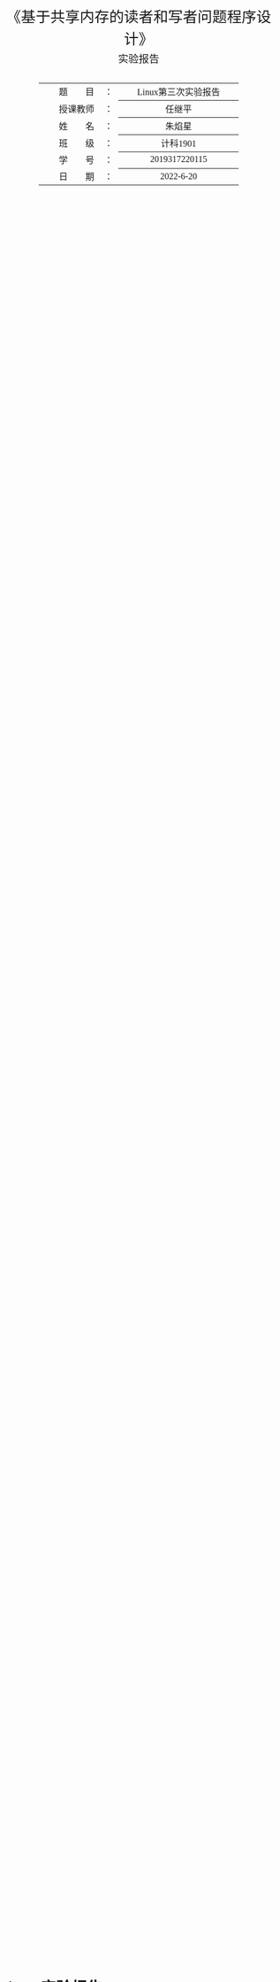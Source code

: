 <div class="cover" style="page-break-after:always;font-family:方正公文仿宋;width:100%;height:100%;border:none;margin: 0 auto;text-align:center;">
    <div style="width:60%;margin: 0 auto;height:0;padding-bottom:10%;">
        </br>
        <img src="https://s1.vika.cn/space/2022/06/11/f9da4f7f70174c899c960d7644cdaf76" alt="校名" style="width:100%;"/>
    </div>
    </br></br></br></br></br>
    <div style="width:60%;margin: 0 auto;height:0;padding-bottom:40%;">
        <img src="https://s1.vika.cn/space/2022/06/11/03e97917bb634f1b9468b3a4b9e2c5a7" alt="校徽" style="width:80%;"/>
	</div>
		</br></br></br>
    <span style="font-family:华文黑体Bold;text-align:center;font-size:20pt;margin: 10pt auto;line-height:30pt;">《基于共享内存的读者和写者问题程序设计》</span>
    <p style="text-align:center;font-size:14pt;margin: 0 auto">实验报告 </p>
    </br>
    </br>
    <table style="border:none;text-align:center;width:72%;font-family:仿宋;font-size:14px; margin: 0 auto;">
    <tbody style="font-family:方正公文仿宋;font-size:12pt;">
    	<tr style="font-weight:normal;"> 
    		<td style="width:20%;text-align:right;">题　　目</td>
    		<td style="width:2%">：</td> 
    		<td style="width:40%;font-weight:normal;border-bottom: 1px solid;text-align:center;font-family:华文仿宋"> Linux第三次实验报告</td>     </tr>
    	<tr style="font-weight:normal;"> 
    		<td style="width:20%;text-align:right;">授课教师</td>
    		<td style="width:2%">：</td> 
    		<td style="width:40%;font-weight:normal;border-bottom: 1px solid;text-align:center;font-family:华文仿宋">任继平</td>     </tr>
    	<tr style="font-weight:normal;"> 
    		<td style="width:20%;text-align:right;">姓　　名</td>
    		<td style="width:2%">：</td> 
    		<td style="width:40%;font-weight:normal;border-bottom: 1px solid;text-align:center;font-family:华文仿宋"> 朱焰星</td>     </tr>
        <tr style="font-weight:normal;"> 
    		<td style="width:20%;text-align:right;">班　　级</td>
    		<td style="width:2%">：</td> 
    		<td style="width:40%;font-weight:normal;border-bottom: 1px solid;text-align:center;font-family:华文仿宋"> 计科1901</td>     </tr>
    	<tr style="font-weight:normal;"> 
    		<td style="width:20%;text-align:right;">学　　号</td>
    		<td style="width:2%">：</td> 
    		<td style="width:40%;font-weight:normal;border-bottom: 1px solid;text-align:center;font-family:华文仿宋">2019317220115 </td>     </tr>
    	<tr style="font-weight:normal;"> 
    		<td style="width:20%;text-align:right;">日　　期</td>
    		<td style="width:2%">：</td> 
    		<td style="width:40%;font-weight:normal;border-bottom: 1px solid;text-align:center;font-family:华文仿宋">2022-6-20</td>     </tr>
    </tbody>              
    </table>
</div>



<!-- 注释语句：导出PDF时会在这里分页 -->

# Linux实验报告

## 实验目的 

基于Linux中IPC通信机制的应用开发，掌握有关IPC通信机制函数的使用方法，并掌握读者与消写模式的程序开发。

## 实验内容

（1）先启动读进程，它负责创建共享内存，读共享内存的数据。

（2）后启动写者进程。向共享内存写数据，数据内容的数量自定。

（3）采用信号灯解决涉及的同步与互斥问题


## 实验步骤

### 基础概念

共享内存指 (shared memory)在多处理器的计算机系统中，可以被不同中央处理器（CPU）访问的大容量内存。由于多个CPU需要快速访问存储器，这样就要对存储器进行缓存（Cache）。任何一个缓存的数据被更新后，由于其他处理器也可能要存取，共享内存就需要立即更新，否则不同的处理器可能用到不同的数据。共享内存是 Unix下的多进程之间的通信方法 ,这种方法通常用于一个程序的多进程间通信，实际上多个程序间也可以通过共享内存来传递信息。

**共享内存的特点：**

1. 共享内存是进程间共享数据的一种最快的方法。一个进程向共享的内存区域写入了数据，共享这个内存区域的所有进程就可以立刻看到其中的内容。
2. 使用共享内存要注意的是多个进程之间对一个给定存储区访问的互斥。若一个进程正在向共享内存区写数据，则在它做完这一步操作前，别的进程不应当去读、写这些数据

### 任务分析

假设一个系统中，有读者和写者两组并发进程，共享一个文件，当两个或两个以上的读进程同时访问共享数据时不会产生副作用，但若某个写进程和其他进程（读进程或写进程）同时访问共享数据时则可能导致数据不一致的错误。因此要求：
1、允许多个读者可以同时对文件执行读操作。
2、只允许一个写者往文件中写信息。
3、任一写者在完成写操作之前不允许其他读者或写者工作。
4、写者执行写操作前，应让已有的读者和写者全部退出。
读者功能描述：有一个数据块被多个用户共享，读者部分对数据块是只读的，而且允许多个读者同时读；
写者功能描述： 写者部分对数据块是只写的，当一个写者正在向数据块写信息的时候，不允许其他用户使用，无论是读还是写。

### 设计程序流程 

#### 写者

```flow
st=>start: start
c1=>condition: 信号量=1
c2=>condition: 信号量=0
op1=>operation: 进入reader临界区
op2=>operation: 信号量+1
op3=>operation: 进入读/写临界区
op4=>operation: 退出reader临界区
op5=>operation: 读取信息
op6=>operation: 信号量-1
op7=>operation: 退出读/写临界区
op8=>operation: 退出reader临界区

st->op1->op2->c1(yes,right)->op3->op4
c1(no,bottom)->op4->op5->op6->c2(yes,right)->op7->op8
c2(no,bottom)->op8(left)->op1
```

#### 读者

```flow
st=>start: start
op1=>operation: P(mutex)
op2=>operation: 写数据
op3=>operation: V(mutex)


st->op1->op2->op3->op1
```



### 程序分析

#### 函数分析

与内存共享相关的函数用法

头文件  

```c++
#include <sys/types.h>
#include <sys/ipc.h>
#include <sys/shm.h>
```

##### shmget()函数

功能：创建共享内存

函数原型:`int shmget (key_ t key,size t size,int shmflg)`

参数：

- key  长整型（唯一非零），系统建立IPC通信（消息队列、信号量和共字内存）时必须指定一个ID值。通常情况下，该I值通过ftok函数得到，由内核变成标识符，要想让两个进程看到同一个信号集，只需设置kes值不变就可以。

- size  指定共享内存的大小，它的值一般为一页大小的整数倍（未到一页，操作系统向上对齐到一页，但是用户实际能使用只有自己所申请的大小)。

- shmf1g  是一组标志，创建一个新的共享内存，将shmf1g设置了IPCCREAT标志后，共享内存存在就打开。而IPC_CREATIIPC_ExCL则可以创建一个新的，唯一的共享内存如果共享内存已存在，返回一个错误。

返回值：成功返回一个非负整数，即该共享内存段的ID；失败返回-1

##### shmctl()函数

功能：用于控制共享内存

函数原型：`int shmetl (int shm_id, int cmd, struct shmid_ds *buf)`

参数：

- shm_id:由shmget函数返回的共享内存标识。

- cmd：采取的操作，它可以取下面的三个值

  - IPCSTAT：把shmid_ds结构中的数据设置为共享内存的当前关联值
    即用共享内存的当前关联值覆盖shmid_ds的值：
  - IPC_SET：如果进程有足够的权限，就把共享内存的当前关联值设置为
    shmid_ds结构中给出的值
  - IPC_RMID：删除共享内存段

- buf是一个结构指针，它指向共享内存模式和访问权限的结构。shmid_ds
  结构至少包括以下成员

  ```c++
  struct hsmid_ds
  {
   	uid_t shm_perm.uid;
      uid_t shm_perm.gid;
      mode_t shmperm.mode;
  };
  ```

返回值：成功返回0，出错返回-1

##### shmat()函数

功能：将共享内存段连接到进程地址空间。

函数原型：`void *shmat (int shm_id,const void *shm_addr,int shmflg)`

参数：

- shm_id:由shmget函数返回的共享内存标识。
- shmaddr:指定共享内存连接到当前进程中的地址位置，通常为空，表示让系统来选择共享内存的地址
- shmflg:是一組标志位，通常为。

返回值：成功返回只想共享内存存储段的指针，出错返回-1

##### shmdt()函数

功能：将共享内存段与当前进程脱离。该函数不从系统中删除标识符及其数据结构，要显示调用shmctl(带命令IPC_RMID)才能删除它。

函数原型：`int shmdt (const void *shmaddr)`

参数：shmaddr-以前调用shmat时的返回值

返回值：成功0，出错-1

### 程序调试




## 实验总结



## 附录

main.c

```c++
#include"reader_writer.h"

int main(void)
{
    int choose;
    int i;
    counter = 0;
    num_reader = 1;
  	num_writer = 1;
    while((shmid = shmget(KEY, SIZE, IPC_CREAT | 0600))== -1);
	printf("Welcome to the ******  Reader And Writer  ******\n");
    while(1) 
    {        
        printf("\n**********1.Create a reader, and read the memory;\n");
        printf("**********2.Create a writer, and write to the memory;\n");
        printf("**********3.Exit the Reader And Writer!\n");
        printf("Please input your choose:\n");
        scanf("%d", &choose);

        pthread_mutex_init(&mutex, NULL); 
        pthread_mutex_init(&Rmutex, NULL); 	

        switch(choose)
        {
            case 1:
            pthread_create(&threads_r[num_reader++],NULL,reader_thread, NULL); 
            break;
            case 2:
            pthread_create(&threads_w[num_writer++],NULL,writer_thread,NULL); 
            break;
            case 3:
            Quit();
            break;
            default:
            printf("Not find your choose, please input again!\n");
        }       
    }
	return 0; 	
}
```

reader.c

```c++
#include"reader_writer.h"

void *reader_thread(void *arg)
{
    pthread_mutex_lock(&Rmutex);//P(Rmutex);

	if(counter == 0)		//If counter = 0 then P(mutex);
		pthread_mutex_lock(&mutex);
	counter = counter + 1;

	pthread_mutex_unlock(&Rmutex);		//V(Rmutex);

	Read_operation();

	pthread_mutex_lock(&Rmutex);		//P(Rmutex);

	if(counter == 1)		//If counter = 1 then V(mutex);
		pthread_mutex_unlock(&mutex);
	counter = counter + 1;

	pthread_mutex_unlock(&Rmutex);		//V(Rmutex);
}
```

reader-writer.c

```c++
#include"reader_writer.h"
void Read_operation()
{
    shmaddread = shmat(shmid, NULL, 0);		
	printf("This is Reader %d, reading the share memory:%s\n", num_reader - 1, shmaddread);
	shmdt(shmaddread);
}
void Writer_the_data()
{
    char string[100];
    shmaddr = (char*)shmat(shmid, NULL, 0);
	strcpy(string, "Message was writing by Writer");
    string[strlen(string) + 1] = '\0';
    string[strlen(string)] = num_writer - 1 + '0';
    strcpy(shmaddr, string);
    printf("Writer %d has writen to the memory!\n", num_writer - 1);
	shmdt(shmaddr);
}
void Quit()
{
    int i;
    shmctl(shmid, IPC_RMID, NULL);
	pthread_mutex_destroy(&mutex);						
    pthread_mutex_destroy(&Rmutex);
    for(i=0;i<num_reader;i++) 				
        pthread_join(threads_r[i],NULL); 
    for(i=0;i<num_writer;i++) 
        pthread_join(threads_w[i],NULL);
    exit(0);
}
```

reader-writer.h

```c++
#ifndef reader_writer_h
#define reader_writer_h

#include "stdio.h"
#include "stdlib.h"
#include "string.h"
#include "pthread.h"
#include "signal.h"
#include "unistd.h"
#include "sys/shm.h"
#include "sys/ipc.h"
#include "sys/types.h"
#define SIZE 1024
#define KEY 1234

pthread_mutex_t mutex, Rmutex;
int counter;
int num_reader, num_writer;
pthread_t threads_r[100], threads_w[100];

int pid;
int shmid;
char *shmaddr;
char *shmaddread;
struct shmid_ds buf;

void Read_operation();
void Writer_the_data();

void *reader_thread(void *arg);
void *writer_thread(void *arg);
void Quit();

#endif
```



writer.c

```c++
#include"reader_writer.h"
void *writer_thread(void *arg)
{
	pthread_mutex_lock(&mutex);		//P(mutex);
	Writer_the_data();
	pthread_mutex_unlock(&mutex);	//V(mutex);
}
```









